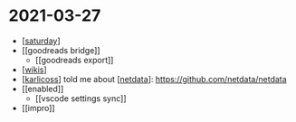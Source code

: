 # 2021-03-27

- [[saturday]]
- [[goodreads bridge]]
  - [[goodreads export]]
- [[wikis]]
- [[karlicoss]] told me about [[netdata]]: https://github.com/netdata/netdata
- [[enabled]]
  - [[vscode settings sync]]
- [[impro]]

[//begin]: # "Autogenerated link references for markdown compatibility"
[saturday]: ../saturday "Saturday"
[wikis]: ../wikis "Wikis"
[karlicoss]: ../karlicoss "Karlicoss"
[netdata]: ../netdata "netdata"
[//end]: # "Autogenerated link references"